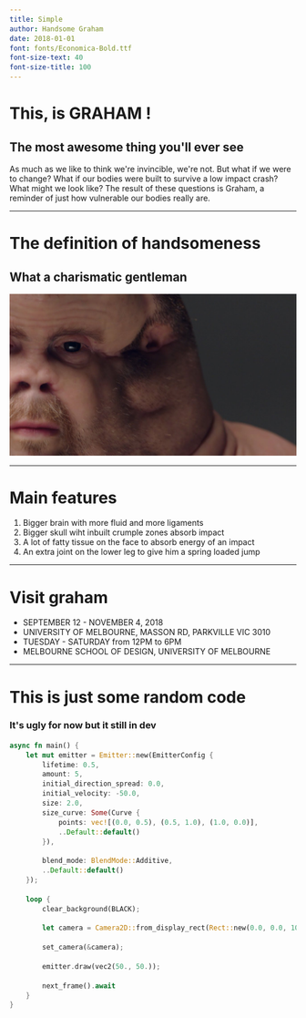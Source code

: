 ```yaml
---
title: Simple
author: Handsome Graham
date: 2018-01-01
font: fonts/Economica-Bold.ttf
font-size-text: 40
font-size-title: 100
---
```


# This, is GRAHAM !
## The most awesome thing you'll ever see
As much as we like to think we're invincible, we're not. But what if we were to change? What if our bodies were built to survive a low impact crash? What might we look like? The result of these questions is Graham, a reminder of just how vulnerable our bodies really are.

--- 

# The definition of handsomeness
## What a charismatic gentleman
![This is graham](examples/assets/graham1.jpg)

---

# Main features
1. Bigger brain with more fluid and more ligaments
2. Bigger skull wiht inbuilt crumple zones absorb impact
3. A lot of fatty tissue on the face to absorb energy of an impact
4. An extra joint on the lower leg to give him a spring loaded jump

---

# Visit graham
-  SEPTEMBER 12 - NOVEMBER 4, 2018
-  UNIVERSITY OF MELBOURNE, MASSON RD, PARKVILLE VIC 3010
-  TUESDAY - SATURDAY from 12PM to 6PM
-  MELBOURNE SCHOOL OF DESIGN, UNIVERSITY OF MELBOURNE
---

# This is just some random code
### It's ugly for now but it still in dev
```rust
async fn main() {
    let mut emitter = Emitter::new(EmitterConfig {
        lifetime: 0.5,
        amount: 5,
        initial_direction_spread: 0.0,
        initial_velocity: -50.0,
        size: 2.0,
        size_curve: Some(Curve {
            points: vec![(0.0, 0.5), (0.5, 1.0), (1.0, 0.0)],
            ..Default::default()
        }),

        blend_mode: BlendMode::Additive,
        ..Default::default()
    });

    loop {
        clear_background(BLACK);

        let camera = Camera2D::from_display_rect(Rect::new(0.0, 0.0, 100.0, 100.0));

        set_camera(&camera);

        emitter.draw(vec2(50., 50.));

        next_frame().await
    }
}
```

